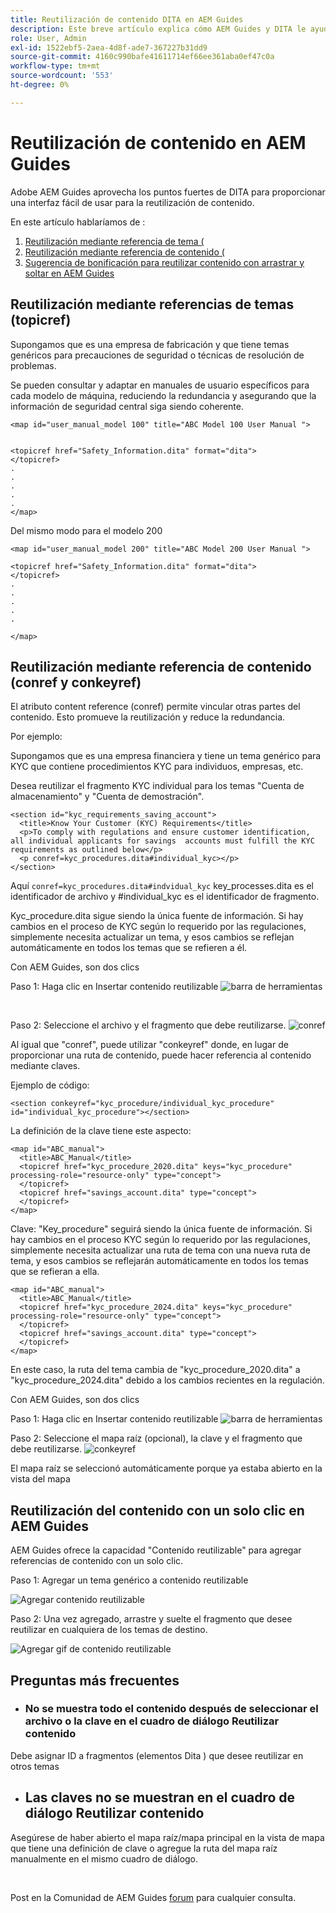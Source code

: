```yaml
---
title: Reutilización de contenido DITA en AEM Guides
description: Este breve artículo explica cómo AEM Guides y DITA le ayudan a ahorrar tiempo y esfuerzo al utilizar la reutilización de contenido
role: User, Admin
exl-id: 1522ebf5-2aea-4d8f-ade7-367227b31dd9
source-git-commit: 4160c990bafe41611714ef66ee361aba0ef47c0a
workflow-type: tm+mt
source-wordcount: '553'
ht-degree: 0%

---
```


# Reutilización de contenido en AEM Guides

Adobe AEM Guides aprovecha los puntos fuertes de DITA para proporcionar una interfaz fácil de usar para la reutilización de contenido.

En este artículo hablaríamos de :

1. [Reutilización mediante referencia de tema (](#reusability-using-topic-referencestopicref)
2. [Reutilización mediante referencia de contenido (](#reusability-using-content-reference-conref--conkeyref)
3. [Sugerencia de bonificación para reutilizar contenido con arrastrar y soltar en AEM Guides](#reuse-content-with-a-single-click-in-aem-guides)

## Reutilización mediante referencias de temas (topicref)



Supongamos que es una empresa de fabricación y que tiene temas genéricos para precauciones de seguridad o técnicas de resolución de problemas.

Se pueden consultar y adaptar en manuales de usuario específicos para cada modelo de máquina, reduciendo la redundancia y asegurando que la información de seguridad central siga siendo coherente.

```
<map id="user_manual_model 100" title="ABC Model 100 User Manual ">


<topicref href="Safety_Information.dita" format="dita">
</topicref>
.
.
.
.
.
</map>
```


Del mismo modo para el modelo 200

```
<map id="user_manual_model 200" title="ABC Model 200 User Manual ">

<topicref href="Safety_Information.dita" format="dita">
</topicref>
.
.
.
.
.
  
</map>
```

## Reutilización mediante referencia de contenido (conref y conkeyref)

El atributo content reference (conref) permite vincular otras partes del contenido. Esto promueve la reutilización y reduce la redundancia.

Por ejemplo:

Supongamos que es una empresa financiera y tiene un tema genérico para KYC que contiene procedimientos KYC para individuos, empresas, etc.

Desea reutilizar el fragmento KYC individual para los temas &quot;Cuenta de almacenamiento&quot; y &quot;Cuenta de demostración&quot;.

```
<section id="kyc_requirements_saving_account">
  <title>Know Your Customer (KYC) Requirements</title>
  <p>To comply with regulations and ensure customer identification, all individual applicants for savings  accounts must fulfill the KYC requirements as outlined below</p>
  <p conref=kyc_procedures.dita#individual_kyc></p>
</section>
```

Aquí `conref=kyc_procedures.dita#indvidual_kyc` key_processes.dita es el identificador de archivo y #individual_kyc es el identificador de fragmento.

Kyc_procedure.dita sigue siendo la única fuente de información. Si hay cambios en el proceso de KYC según lo requerido por las regulaciones, simplemente necesita actualizar un tema, y esos cambios se reflejan automáticamente en todos los temas que se refieren a él.

Con AEM Guides, son dos clics

Paso 1: Haga clic en Insertar contenido reutilizable
![barra de herramientas](../../assets/publishing/content-reusability_image1.png)

<br>

Paso 2: Seleccione el archivo y el fragmento que debe reutilizarse.
![conref](../../assets/publishing/content-reusability_image2.png)

Al igual que &quot;conref&quot;, puede utilizar &quot;conkeyref&quot; donde, en lugar de proporcionar una ruta de contenido, puede hacer referencia al contenido mediante claves.

Ejemplo de código:

```
<section conkeyref="kyc_procedure/individual_kyc_procedure" id="individual_kyc_procedure"></section>
```

La definición de la clave tiene este aspecto:

```
<map id="ABC_manual">
  <title>ABC_Manual</title>
  <topicref href="kyc_procedure_2020.dita" keys="kyc_procedure" processing-role="resource-only" type="concept">
  </topicref>
  <topicref href="savings_account.dita" type="concept">
  </topicref>
</map>
```

Clave: &quot;Key_procedure&quot; seguirá siendo la única fuente de información. Si hay cambios en el proceso KYC según lo requerido por las regulaciones, simplemente necesita actualizar una ruta de tema con una nueva ruta de tema, y esos cambios se reflejarán automáticamente en todos los temas que se refieran a ella.

```
<map id="ABC_manual">
  <title>ABC_Manual</title>
  <topicref href="kyc_procedure_2024.dita" keys="kyc_procedure" processing-role="resource-only" type="concept">
  </topicref>
  <topicref href="savings_account.dita" type="concept">
  </topicref>
</map>
```

En este caso, la ruta del tema cambia de &quot;kyc_procedure_2020.dita&quot; a &quot;kyc_procedure_2024.dita&quot; debido a los cambios recientes en la regulación.

Con AEM Guides, son dos clics

Paso 1: Haga clic en Insertar contenido reutilizable
![barra de herramientas](../../assets/publishing/content-reusability_image1.png)

Paso 2: Seleccione el mapa raíz (opcional), la clave y el fragmento que debe reutilizarse.
![conkeyref](../../assets/publishing/content-reusability_image3.png)

El mapa raíz se seleccionó automáticamente porque ya estaba abierto en la vista del mapa


## Reutilización del contenido con un solo clic en AEM Guides

AEM Guides ofrece la capacidad &quot;Contenido reutilizable&quot; para agregar referencias de contenido con un solo clic.

Paso 1: Agregar un tema genérico a contenido reutilizable

![Agregar contenido reutilizable](../../assets/publishing/content-reusability_image4.png)

Paso 2: Una vez agregado, arrastre y suelte el fragmento que desee reutilizar en cualquiera de los temas de destino.

![Agregar gif de contenido reutilizable](../../assets/publishing/content-reusability_image5.gif)



## Preguntas más frecuentes

- ### No se muestra todo el contenido después de seleccionar el archivo o la clave en el cuadro de diálogo Reutilizar contenido

Debe asignar ID a fragmentos (elementos Dita ) que desee reutilizar en otros temas

- ## Las claves no se muestran en el cuadro de diálogo Reutilizar contenido

Asegúrese de haber abierto el mapa raíz/mapa principal en la vista de mapa que tiene una definición de clave o agregue la ruta del mapa raíz manualmente en el mismo cuadro de diálogo.


<br>


Post en la Comunidad de AEM Guides [forum](https://experienceleaguecommunities.adobe.com/t5/experience-manager-guides/ct-p/aem-xml-documentation) para cualquier consulta.

